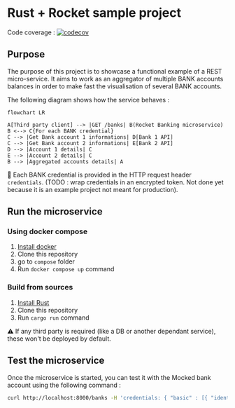 # Rust + Rocket sample project

Code coverage : [![codecov](https://codecov.io/gh/jackcat13/rocket-banking/branch/main/graph/badge.svg?token=f7d9ac1a-2e90-4f85-ad5d-badfd30ef4f0)](https://codecov.io/gh/jackcat13/rocket-banking)

## Purpose

The purpose of this project is to showcase a functional example of a REST micro-service. It aims to work as an aggregator of multiple BANK accounts balances in order to make fast the visualisation of several BANK accounts.

The following diagram shows how the service behaves :

```mermaid
flowchart LR

A[Third party client] --> |GET /banks| B(Rocket Banking microservice)
B <--> C{For each BANK credential}
C --> |Get Bank account 1 informations| D[Bank 1 API]
C --> |Get Bank account 2 informations| E[Bank 2 API]
D --> |Account 1 details| C
E --> |Account 2 details| C
B --> |Aggregated accounts details| A
```

:notebook: Each BANK credential is provided in the HTTP request header `credentials`. (TODO : wrap credentials in an encrypted token. Not done yet because it is an example project not meant for production).

## Run the microservice

### Using docker compose

1. [Install docker](https://docs.docker.com/desktop/)
2. Clone this repository
3. go to `compose` folder
4. Run `docker compose up` command

### Build from sources

1. [Install Rust](https://www.rust-lang.org/tools/install)
2. Clone this repository
3. Run `cargo run` command

:warning: If any third party is required (like a DB or another dependant service), these won't be deployed by default.

## Test the microservice

Once the microservice is started, you can test it with the Mocked bank account using the following command :

```sh
curl http://localhost:8000/banks -H 'credentials: { "basic" : [{ "identifier": "1", "password": "1", "bank": "Mock" }] }'
```
